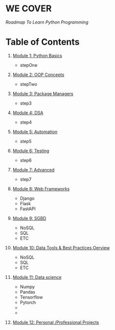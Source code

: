 # WE COVER

*Roadmap To Learn Python Programming*

# Table of Contents

1. [Module 1: Python Basics]()

	 - stepOne

2. [Module 2: OOP Concepts]()

	 - stepTwo

3. [Module 3: Package Managers]()

	 - step3

4. [Module 4: DSA]()

	 - step4

5. [Module 5: Automation]()

	 - step5

6. [Module 6: Testing]()

	 - step6

7. [Module 7: Advanced]()

	 - step7

8. [Module 8: Web Frameworks]()

	 - Django
	 - Flask
	 - FastAPI


9. [Module 9: SGBD]()

	 - NoSQL
	 - SQL
	 - ETC


10. [Module 10: Data Tools & Best Practices Oerview]()

	 - NoSQL
	 - SQL
	 - ETC


11. [Module 11: Data science]()

	 - Numpy
	 - Pandas
	 - Tensorflow
	 - Pytorch
	 -
	 -

12. [Module 12: Personal /Professional Projects]()